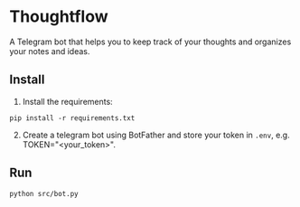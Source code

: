 # Thoughtflow

A Telegram bot that helps you to keep track of your thoughts and organizes your notes and ideas.

## Install

1. Install the requirements:
```
pip install -r requirements.txt
```
2. Create a telegram bot using BotFather and store your token in `.env`, e.g.
TOKEN="<your_token>".

## Run

```
python src/bot.py
```

